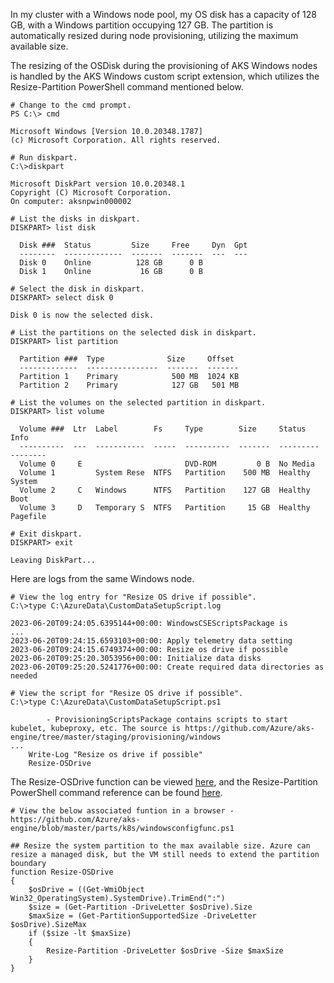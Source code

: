 In my cluster with a Windows node pool, my OS disk has a capacity of 128 GB, with a Windows partition occupying 127 GB. The partition is automatically resized during node provisioning, utilizing the maximum available size.

The resizing of the OSDisk during the provisioning of AKS Windows nodes is handled by the AKS Windows custom script extension, which utilizes the Resize-Partition PowerShell command mentioned below.

```
# Change to the cmd prompt.
PS C:\> cmd

Microsoft Windows [Version 10.0.20348.1787]
(c) Microsoft Corporation. All rights reserved.

# Run diskpart.
C:\>diskpart

Microsoft DiskPart version 10.0.20348.1
Copyright (C) Microsoft Corporation.
On computer: aksnpwin000002

# List the disks in diskpart.
DISKPART> list disk

  Disk ###  Status         Size     Free     Dyn  Gpt
  --------  -------------  -------  -------  ---  ---
  Disk 0    Online          128 GB      0 B
  Disk 1    Online           16 GB      0 B

# Select the disk in diskpart.
DISKPART> select disk 0

Disk 0 is now the selected disk.

# List the partitions on the selected disk in diskpart.
DISKPART> list partition

  Partition ###  Type              Size     Offset
  -------------  ----------------  -------  -------
  Partition 1    Primary            500 MB  1024 KB
  Partition 2    Primary            127 GB   501 MB

# List the volumes on the selected partition in diskpart.
DISKPART> list volume

  Volume ###  Ltr  Label        Fs     Type        Size     Status     Info
  ----------  ---  -----------  -----  ----------  -------  ---------  --------
  Volume 0     E                       DVD-ROM         0 B  No Media
  Volume 1         System Rese  NTFS   Partition    500 MB  Healthy    System
  Volume 2     C   Windows      NTFS   Partition    127 GB  Healthy    Boot
  Volume 3     D   Temporary S  NTFS   Partition     15 GB  Healthy    Pagefile
  
# Exit diskpart.
DISKPART> exit

Leaving DiskPart...
```

Here are logs from the same Windows node. 

```
# View the log entry for "Resize OS drive if possible".
C:\>type C:\AzureData\CustomDataSetupScript.log

2023-06-20T09:24:05.6395144+00:00: WindowsCSEScriptsPackage is
...
2023-06-20T09:24:15.6593103+00:00: Apply telemetry data setting
2023-06-20T09:24:15.6749374+00:00: Resize os drive if possible
2023-06-20T09:25:20.3053956+00:00: Initialize data disks
2023-06-20T09:25:20.5241776+00:00: Create required data directories as needed

# View the script for "Resize OS drive if possible".
C:\>type C:\AzureData\CustomDataSetupScript.ps1

        - ProvisioningScriptsPackage contains scripts to start kubelet, kubeproxy, etc. The source is https://github.com/Azure/aks-engine/tree/master/staging/provisioning/windows
...
    Write-Log "Resize os drive if possible"
    Resize-OSDrive
```

The Resize-OSDrive function can be viewed [here](https://github.com/Azure/aks-engine/blob/master/parts/k8s/windowsconfigfunc.ps1), and the Resize-Partition PowerShell command reference can be found [here](https://learn.microsoft.com/en-us/powershell/module/storage/resize-partition).

```
# View the below associated funtion in a browser - https://github.com/Azure/aks-engine/blob/master/parts/k8s/windowsconfigfunc.ps1

## Resize the system partition to the max available size. Azure can resize a managed disk, but the VM still needs to extend the partition boundary
function Resize-OSDrive
{
    $osDrive = ((Get-WmiObject Win32_OperatingSystem).SystemDrive).TrimEnd(":")
    $size = (Get-Partition -DriveLetter $osDrive).Size
    $maxSize = (Get-PartitionSupportedSize -DriveLetter $osDrive).SizeMax
    if ($size -lt $maxSize)
    {
        Resize-Partition -DriveLetter $osDrive -Size $maxSize
    }
}
```

